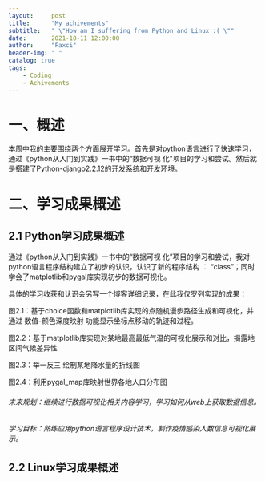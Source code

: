 ```yaml
---
layout:     post
title:      "My achivements"
subtitle:   " \"How am I suffering from Python and Linux :( \""
date:       2021-10-11 12:00:00
author:     "Faxci"
header-img: " "
catalog: true
tags:
    - Coding
    - Achivements
---
```


# 一、概述
本周中我的主要围绕两个方面展开学习。首先是对python语言进行了快速学习，通过《python从入门到实践》一书中的“数据可视 化”项目的学习和尝试。然后就是搭建了Python-django2.2.12的开发系统和开发环境。  

# 二、学习成果概述
## 2.1 Python学习成果概述 
通过《python从入门到实践》一书中的“数据可视 化”项目的学习和尝试，我对python语言程序结构建立了初步的认识，认识了新的程序结构 ： “class”；同时学会了matplotlib和pygal库实现初步的数据可视化。  

具体的学习收获和认识会另写一个博客详细记录，在此我仅罗列实现的成果：

图2.1：基于choice函数和matplotlib库实现的点随机漫步路径生成和可视化，并通过 数值-颜色深度映射 功能显示坐标点移动的轨迹和过程。

图2.2：基于matplotlib库实现对某地最高最低气温的可视化展示和对比，揭露地区间气候差异性

图2.3：举一反三 绘制某地降水量的折线图

图2.4：利用pygal_map库映射世界各地人口分布图

###### 未来规划：继续进行数据可视化相关内容学习，学习如何从web上获取数据信息。
###### 学习目标：熟练应用python语言程序设计技术，制作疫情感染人数信息可视化展示。

## 2.2 Linux学习成果概述 

